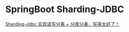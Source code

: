 # SpringBoot Sharding-JDBC



[Sharding-Jdbc 实现读写分离 + 分库分表，写得太好了！](https://mp.weixin.qq.com/s/gakwUKWB_WTqhMS2cMo_jw)